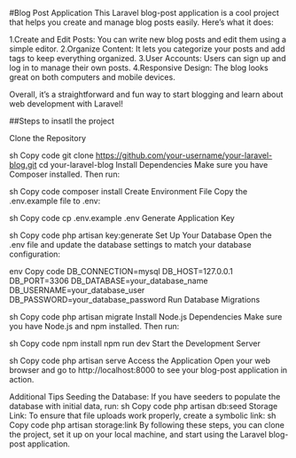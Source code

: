 #Blog Post Application 
This Laravel blog-post application is a cool project that helps you create and manage blog posts easily. Here’s what it does:

1.Create and Edit Posts: You can write new blog posts and edit them using a simple editor.
2.Organize Content: It lets you categorize your posts and add tags to keep everything organized.
3.User Accounts: Users can sign up and log in to manage their own posts.
4.Responsive Design: The blog looks great on both computers and mobile devices.

Overall, it’s a straightforward and fun way to start blogging and learn about web development with Laravel!

##Steps to insatll the project

Clone the Repository

sh
Copy code
git clone https://github.com/your-username/your-laravel-blog.git
cd your-laravel-blog
Install Dependencies
Make sure you have Composer installed. Then run:

sh
Copy code
composer install
Create Environment File
Copy the .env.example file to .env:

sh
Copy code
cp .env.example .env
Generate Application Key

sh
Copy code
php artisan key:generate
Set Up Your Database
Open the .env file and update the database settings to match your database configuration:

env
Copy code
DB_CONNECTION=mysql
DB_HOST=127.0.0.1
DB_PORT=3306
DB_DATABASE=your_database_name
DB_USERNAME=your_database_user
DB_PASSWORD=your_database_password
Run Database Migrations

sh
Copy code
php artisan migrate
Install Node.js Dependencies
Make sure you have Node.js and npm installed. Then run:

sh
Copy code
npm install
npm run dev
Start the Development Server

sh
Copy code
php artisan serve
Access the Application
Open your web browser and go to http://localhost:8000 to see your blog-post application in action.

Additional Tips
Seeding the Database: If you have seeders to populate the database with initial data, run:
sh
Copy code
php artisan db:seed
Storage Link: To ensure that file uploads work properly, create a symbolic link:
sh
Copy code
php artisan storage:link
By following these steps, you can clone the project, set it up on your local machine, and start using the Laravel blog-post application.
